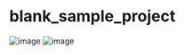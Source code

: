 # blank_sample_project
![image](https://user-images.githubusercontent.com/51394535/167354040-1d717f56-df75-4ca1-896c-790c203a8e02.png)
![image](https://user-images.githubusercontent.com/51394535/167354086-72136b14-c071-41a8-8a8a-0f31d3fb2976.png)
